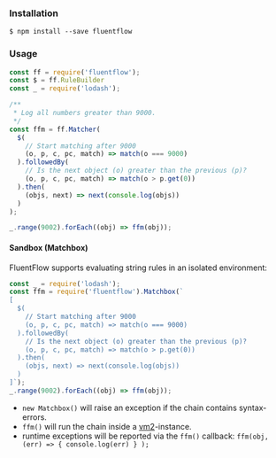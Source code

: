 ### Installation

```shell
$ npm install --save fluentflow 
```

### Usage

```javascript
const ff = require('fluentflow');
const $ = ff.RuleBuilder
const _ = require('lodash');

/**
 * Log all numbers greater than 9000.
 */
const ffm = ff.Matcher(
  $(
    // Start matching after 9000
    (o, p, c, pc, match) => match(o === 9000)
  ).followedBy(
    // Is the next object (o) greater than the previous (p)?
    (o, p, c, pc, match) => match(o > p.get(0))
  ).then(
    (objs, next) => next(console.log(objs))
  )
);

_.range(9002).forEach((obj) => ffm(obj));
```

#### Sandbox (Matchbox)

FluentFlow supports evaluating string rules in an isolated environment:

```javascript
const _ = require('lodash');
const ffm = require('fluentflow').Matchbox(`
[
  $(
    // Start matching after 9000
    (o, p, c, pc, match) => match(o === 9000)
  ).followedBy(
    // Is the next object (o) greater than the previous (p)?
    (o, p, c, pc, match) => match(o > p.get(0))
  ).then(
    (objs, next) => next(console.log(objs))
  )
]`);
_.range(9002).forEach((obj) => ffm(obj));
```

* `new Matchbox()` will raise an exception if the chain contains syntax-errors.
* `ffm()` will run the chain inside a [vm2]-instance.
* runtime exceptions will be reported via the `ffm()` callback: `ffm(obj, (err) => { console.log(err) } );`

[vm2]:https://github.com/patriksimek/vm2
